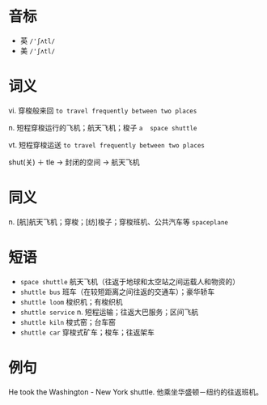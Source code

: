 # 音标

- 英 `/'ʃʌtl/`
- 美 `/'ʃʌtl/`

# 词义

vi. 穿梭般来回
`to travel frequently between two places`

n. 短程穿梭运行的飞机；航天飞机；梭子
`a  space shuttle `

vt. 短程穿梭运送
`to travel frequently between two places`



shut(关) ＋ tle → 封闭的空间 → 航天飞机

# 同义

n. [航]航天飞机；穿梭；[纺]梭子；穿梭班机、公共汽车等
`spaceplane`

# 短语

- `space shuttle` 航天飞机（往返于地球和太空站之间运载人和物资的）
- `shuttle bus` 班车（在较短距离之间往返的交通车）；豪华轿车
- `shuttle loom` 梭织机；有梭织机
- `shuttle service` n. 短程运输；往返大巴服务；区间飞航
- `shuttle kiln` 梭式窑；台车窑
- `shuttle car` 穿梭式矿车；梭车；往返架车

# 例句

He took the Washington - New York shuttle.
他乘坐华盛顿－纽约的往返班机。


